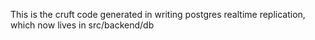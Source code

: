 This is the cruft code generated in writing postgres realtime replication, which now lives in src/backend/db

